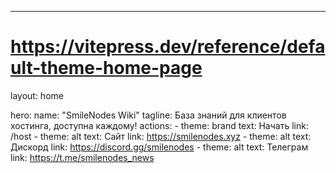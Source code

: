 ---
# https://vitepress.dev/reference/default-theme-home-page
layout: home

hero:
  name: "SmileNodes Wiki"
  tagline: База знаний для клиентов хостинга, доступна каждому!
  actions:
    - theme: brand
      text: Начать
      link: /host
    - theme: alt
      text: Сайт
      link: https://smilenodes.xyz
    - theme: alt
      text: Дискорд
      link: https://discord.gg/smilenodes
    - theme: alt
      text: Телеграм
      link: https://t.me/smilenodes_news